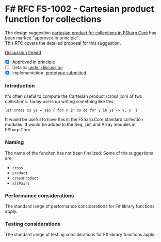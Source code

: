 
# F# RFC FS-1002 - Cartesian product function for collections

The design suggestion [cartesian product for collections in FSharp.Core](http://fslang.uservoice.com/forums/245727-f-language/suggestions/7184398-cartesian-product-function-for-collections) has been marked "approved in principle".  
This RFC covers the detailed proposal for this suggestion.

[Discussion thread](https://github.com/fsharp/FSharpLangDesign/issues/47)

* [x] Approved in principle
* [ ] Details: [under discussion](https://github.com/fsharp/FSharpLangDesign/issues/47)
* [x] Implementation: [prototype submitted](https://github.com/Microsoft/visualfsharp/pull/989)

### Introduction

It's often useful to compute the Cartesian product (cross join) of two collections. Today users up writing something like this:

    let cross xs ys = seq { for x in xs do for y in ys -> x, y  }

It would be useful to have this in the FSharp.Core standard collection modules.  It would be added to 
the Seq, List and Array modules in FSharp.Core.

### Naming 

The name of the funciton has not been finalized.  Some of the suggestions are

* ``cross``
* ``product``
* ``crossProduct``
* ``allPairs``

### Performance considerations

The standard range of performance considerations for F# library functions apply.

### Testing considerations

The standard range of testing  considerations for F# library functions apply.


